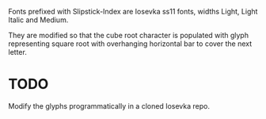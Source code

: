 Fonts prefixed with Slipstick-Index are Iosevka ss11 fonts, widths Light, Light Italic and Medium.

They are modified so that the cube root character is populated with glyph representing square root with overhanging horizontal bar to cover the next letter.

# TODO
Modify the glyphs programmatically in a cloned Iosevka repo.

